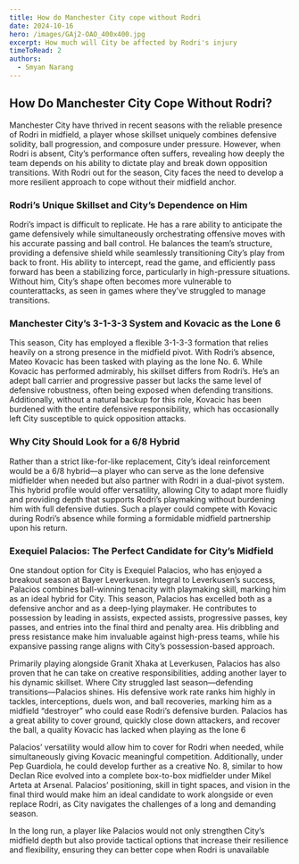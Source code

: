 ```yaml
---
title: How do Manchester City cope without Rodri
date: 2024-10-16
hero: /images/GAj2-OAO_400x400.jpg
excerpt: How much will City be affected by Rodri's injury
timeToRead: 2
authors:
  - Smyan Narang
---
```


<style>
  img {
    max-width: 100%;
    height: auto;
    display: block;
    margin: 0 auto;
  }
</style>

## How Do Manchester City Cope Without Rodri?

Manchester City have thrived in recent seasons with the reliable presence of Rodri in midfield, a player whose skillset uniquely combines defensive solidity, ball progression, and composure under pressure. However, when Rodri is absent, City’s performance often suffers, revealing how deeply the team depends on his ability to dictate play and break down opposition transitions. With Rodri out for the season, City faces the need to develop a more resilient approach to cope without their midfield anchor.

### Rodri’s Unique Skillset and City’s Dependence on Him

Rodri’s impact is difficult to replicate. He has a rare ability to anticipate the game defensively while simultaneously orchestrating offensive moves with his accurate passing and ball control. He balances the team’s structure, providing a defensive shield while seamlessly transitioning City’s play from back to front. His ability to intercept, read the game, and efficiently pass forward has been a stabilizing force, particularly in high-pressure situations. Without him, City’s shape often becomes more vulnerable to counterattacks, as seen in games where they’ve struggled to manage transitions.

### Manchester City’s 3-1-3-3 System and Kovacic as the Lone 6

This season, City has employed a flexible 3-1-3-3 formation that relies heavily on a strong presence in the midfield pivot. With Rodri’s absence, Mateo Kovacic has been tasked with playing as the lone No. 6. While Kovacic has performed admirably, his skillset differs from Rodri’s. He’s an adept ball carrier and progressive passer but lacks the same level of defensive robustness, often being exposed when defending transitions. Additionally, without a natural backup for this role, Kovacic has been burdened with the entire defensive responsibility, which has occasionally left City susceptible to quick opposition attacks.

### Why City Should Look for a 6/8 Hybrid

Rather than a strict like-for-like replacement, City’s ideal reinforcement would be a 6/8 hybrid—a player who can serve as the lone defensive midfielder when needed but also partner with Rodri in a dual-pivot system. This hybrid profile would offer versatility, allowing City to adapt more fluidly and providing depth that supports Rodri’s playmaking without burdening him with full defensive duties. Such a player could compete with Kovacic during Rodri’s absence while forming a formidable midfield partnership upon his return.

### Exequiel Palacios: The Perfect Candidate for City’s Midfield

One standout option for City is Exequiel Palacios, who has enjoyed a breakout season at Bayer Leverkusen. Integral to Leverkusen’s success, Palacios combines ball-winning tenacity with playmaking skill, marking him as an ideal hybrid for City. This season, Palacios has excelled both as a defensive anchor and as a deep-lying playmaker. He contributes to possession by leading in assists, expected assists, progressive passes, key passes, and entries into the final third and penalty area. His dribbling and press resistance make him invaluable against high-press teams, while his expansive passing range aligns with City’s possession-based approach.

Primarily playing alongside Granit Xhaka at Leverkusen, Palacios has also proven that he can take on creative responsibilities, adding another layer to his dynamic skillset. Where City struggled last season—defending transitions—Palacios shines. His defensive work rate ranks him highly in tackles, interceptions, duels won, and ball recoveries, marking him as a midfield “destroyer” who could ease Rodri’s defensive burden. Palacios has a great ability to cover ground, quickly close down attackers, and recover the ball, a quality Kovacic has lacked when playing as the lone 6

Palacios’ versatility would allow him to cover for Rodri when needed, while simultaneously giving Kovacic meaningful competition. Additionally, under Pep Guardiola, he could develop further as a creative No. 8, similar to how Declan Rice evolved into a complete box-to-box midfielder under Mikel Arteta at Arsenal. Palacios’ positioning, skill in tight spaces, and vision in the final third would make him an ideal candidate to work alongside or even replace Rodri, as City navigates the challenges of a long and demanding season.

In the long run, a player like Palacios would not only strengthen City’s midfield depth but also provide tactical options that increase their resilience and flexibility, ensuring they can better cope when Rodri is unavailable